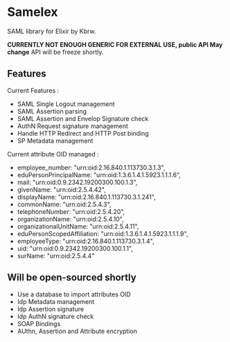 # Samelex

SAML library for Elixir by Kbrw.

**CURRENTLY NOT ENOUGH GENERIC FOR EXTERNAL USE, public API May change**
API will be freeze shortly.

## Features

Current Features : 

- SAML Single Logout management
- SAML Assertion parsing
- SAML Assertion and Envelop Signature check
- AuthN Request signature management
- Handle HTTP Redirect and HTTP Post binding
- SP Metadata management

Current attribute OID managed : 

- employee_number: "urn:oid:2.16.840.1.113730.3.1.3",
- eduPersonPrincipalName: "urn:oid:1.3.6.1.4.1.5923.1.1.1.6",
- mail: "urn:oid:0.9.2342.19200300.100.1.3",
- givenName: "urn:oid:2.5.4.42",
- displayName: "urn:oid:2.16.840.1.113730.3.1.241",
- commonName: "urn:oid:2.5.4.3",
- telephoneNumber: "urn:oid:2.5.4.20",
- organizationName: "urn:oid:2.5.4.10",
- organizationalUnitName: "urn:oid:2.5.4.11",
- eduPersonScopedAffiliation: "urn:oid:1.3.6.1.4.1.5923.1.1.1.9",
- employeeType: "urn:oid:2.16.840.1.113730.3.1.4",
- uid: "urn:oid:0.9.2342.19200300.100.1.1",
- surName: "urn:oid:2.5.4.4"

## Will be open-sourced shortly 

- Use a database to import attributes OID
- Idp Metadata management
- Idp Assertion signature
- Idp AuthN signature check
- SOAP Bindings
- AUthn, Assertion and Attribute encryption
